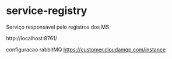 # service-registry
Serviço responsável pelo registros dos MS

http://localhost:8761/

configuracao rabbitMQ
https://customer.cloudamqp.com/instance

